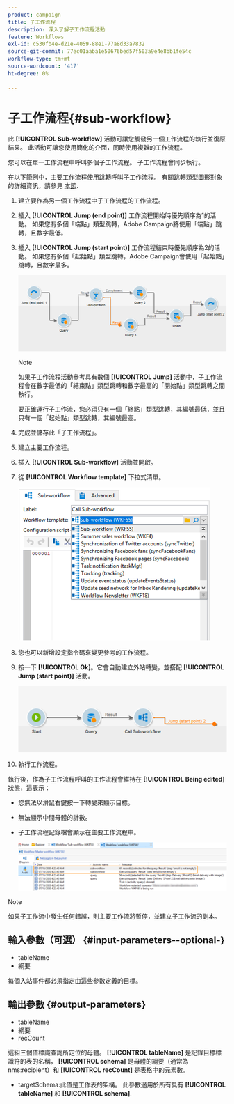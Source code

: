 ```yaml
---
product: campaign
title: 子工作流程
description: 深入了解子工作流程活動
feature: Workflows
exl-id: c530fb4e-d21e-4059-88e1-77a8d33a7832
source-git-commit: 77ec01aaba1e50676bed57f503a9e4e8bb1fe54c
workflow-type: tm+mt
source-wordcount: '417'
ht-degree: 0%

---
```


# 子工作流程{#sub-workflow}



此 **[!UICONTROL Sub-workflow]** 活動可讓您觸發另一個工作流程的執行並復原結果。 此活動可讓您使用簡化的介面，同時使用複雜的工作流程。

您可以在單一工作流程中呼叫多個子工作流程。 子工作流程會同步執行。

在以下範例中，主要工作流程使用跳轉呼叫子工作流程。 有關跳轉類型圖形對象的詳細資訊，請參見 [本節](jump--start-point-and-end-point-.md).

1. 建立要作為另一個工作流程中子工作流程的工作流程。
1. 插入 **[!UICONTROL Jump (end point)]** 工作流程開始時優先順序為1的活動。 如果您有多個「端點」類型跳轉，Adobe Campaign將使用「端點」跳轉，且數字最低。
1. 插入 **[!UICONTROL Jump (start point)]** 工作流程結束時優先順序為2的活動。 如果您有多個「起始點」類型跳轉，Adobe Campaign會使用「起始點」跳轉，且數字最多。

   ![](assets/subworkflow_jumps.png)

   >[!NOTE]
   >
   >如果子工作流程活動參考具有數個 **[!UICONTROL Jump]** 活動中，子工作流程會在數字最低的「結束點」類型跳轉和數字最高的「開始點」類型跳轉之間執行。
   >
   >要正確運行子工作流，您必須只有一個「終點」類型跳轉，其編號最低，並且只有一個「起始點」類型跳轉，其編號最高。

1. 完成並儲存此「子工作流程」。
1. 建立主要工作流程。
1. 插入 **[!UICONTROL Sub-workflow]** 活動並開啟。
1. 從 **[!UICONTROL Workflow template]** 下拉式清單。

   ![](assets/subworkflow_selection.png)

1. 您也可以新增設定指令碼來變更參考的工作流程。
1. 按一下 **[!UICONTROL Ok]**。它會自動建立外站轉變，並搭配 **[!UICONTROL Jump (start point)]** 活動。

   ![](assets/subworkflow_outbound.png)

1. 執行工作流程。

執行後，作為子工作流程呼叫的工作流程會維持在 **[!UICONTROL Being edited]** 狀態，這表示：

* 您無法以滑鼠右鍵按一下轉變來顯示目標。
* 無法顯示中間母體的計數。
* 子工作流程記錄檔會顯示在主要工作流程中。

   ![](assets/subworkflow_logs.png)

>[!NOTE]
>
>如果子工作流中發生任何錯誤，則主要工作流將暫停，並建立子工作流的副本。

## 輸入參數（可選） {#input-parameters--optional-}

* tableName
* 綱要

每個入站事件都必須指定由這些參數定義的目標。

## 輸出參數 {#output-parameters}

* tableName
* 綱要
* recCount

這組三個值標識查詢所定位的母體。 **[!UICONTROL tableName]** 是記錄目標標識符的表的名稱， **[!UICONTROL schema]** 是母體的綱要（通常為nms:recipient）和 **[!UICONTROL recCount]** 是表格中的元素數。

* targetSchema:此值是工作表的架構。 此參數適用於所有具有 **[!UICONTROL tableName]** 和 **[!UICONTROL schema]**.

